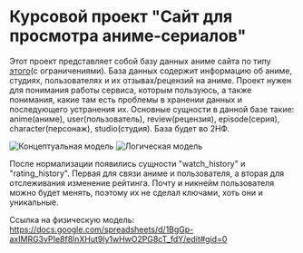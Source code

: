 # Курсовой проект "Сайт для просмотра аниме-сериалов"

Этот проект представляет собой базу данных аниме сайта по типу [этого](https://shikimori.one/)(c ограничениями). База данных содержит информацию об аниме, студиях, пользователях и их отзывах/рецензий на аниме.
Проект нужен для понимания работы сервиса, которым пользуюсь, а также понимания, какие там есть проблемы в хранении данных и последующего устранения их.
Основные сущности в данной базе такие: anime(аниме), user(пользователь), review(рецензия), episode(серия), character(персонаж), studio(студия). 
База будет во 2НФ.


![Концептуальная модель](https://github.com/thereayou44/DB_project/blob/main/concept_model.png "Концептуальная модель")
![Логическая модель](https://github.com/thereayou44/DB_project/blob/main/logicmodel.png "Логическая модель")

После нормализации появились сущности "watch_history" и "rating_history". Первая для связи аниме и пользователя, а вторая для отслеживания изменение рейтинга.
Почту и никнейм пользователя можно будет менять, поэтому их не сделал ключами, хоть они и уникальные.

Ссылка на физическую модель:
https://docs.google.com/spreadsheets/d/1BgGp-axIMRG3vPIe8f8lnXHut9ly1wHwO2PG8cT_fdY/edit#gid=0
